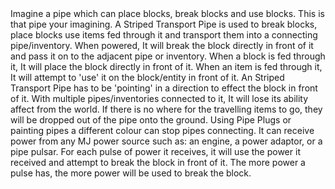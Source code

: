 <lore>
Imagine a pipe which can place blocks, break blocks and use blocks. This is that pipe your imagining.
</lore>
<no_lore>
A Striped Transport Pipe is used to break blocks, place blocks use items fed through it and transport them into a connecting pipe/inventory.
</no_lore>

<recipes stack="buildcrafttransport:pipe_items_stripes_colorless"/>

<chapter name="Pipe Operation"/>
When powered, It will break the block directly in front of it and pass it on to the adjacent pipe or inventory.
When a block is fed through it, It will place the block directly in front of it.
When an item is fed through it, It will attempt to 'use' it on the block/entity in front of it.

<chapter name="Pipe Direction"/>
An Striped Transport Pipe has to be 'pointing' in a direction to effect the block in front of it.
With multiple pipes/inventories connected to it, It will lose its ability affect from the world.

<chapter name="Pipe Mechanics"/>
If there is no where for the travelling items to go, they will be dropped out of the pipe onto the ground.
Using Pipe Plugs or painting pipes a different colour can stop pipes connecting.

<chapter name="Powering"/>
It can receive power from any MJ power source such as: an engine, a power adaptor, or a pipe pulsar.
<link to="buildcraftcore:block/engine_wood"/>
<link to="buildcrafttransport:item/plug_power_adaptor"/>
<link to="buildcraftsilicon:item/plug_pulsar"/> 
For each pulse of power it receives, it will use the power it received and attempt to break the block in front of it.
The more power a pulse has, the more power will be used to break the block.

<usages stack="buildcrafttransport:pipe_items_stripes_colorless"/>